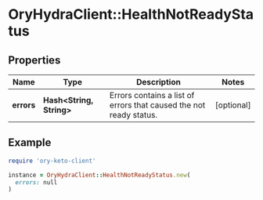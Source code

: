 # OryHydraClient::HealthNotReadyStatus

## Properties

| Name | Type | Description | Notes |
| ---- | ---- | ----------- | ----- |
| **errors** | **Hash&lt;String, String&gt;** | Errors contains a list of errors that caused the not ready status. | [optional] |

## Example

```ruby
require 'ory-keto-client'

instance = OryHydraClient::HealthNotReadyStatus.new(
  errors: null
)
```


